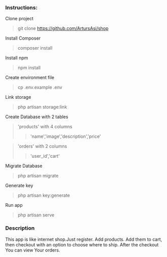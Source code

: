 ### Instructions:
Clone project

>git clone https://github.com/ArtursAsi/shop

Install Composer
>composer install

Install npm
>npm install

Create environment file
>cp .env.example .env

Link storage
>php artisan storage:link
>

Create Database with 2 tables

>'products' with 4 columns
>>'name','image','description','price'

>'orders' with 2 columns
>>'user_id','cart'

Migrate Database
>php artisan migrate

Generate key
>php artisan key:generate

Run app
>php artisan serve


### Description

This app is like internet shop.Just register.
Add products.
Add them to cart, then checkout with an option to choose where to ship.
After the checkout You can view Your orders. 




